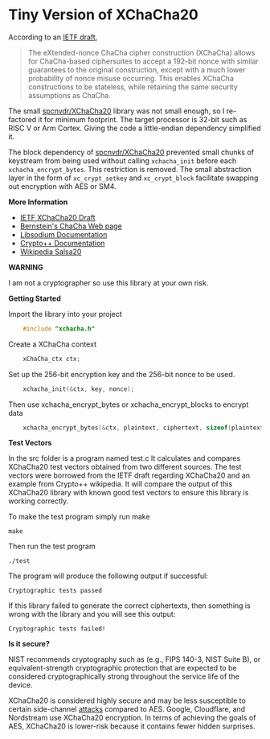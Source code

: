 # Tiny Version of XChaCha20

According to an [IETF draft](https://tools.ietf.org/html/draft-arciszewski-xchacha-02),

> The eXtended-nonce ChaCha cipher construction (XChaCha) allows for ChaCha-based ciphersuites to accept a 192-bit nonce with similar
> guarantees to the original construction, except with a much lower probability of nonce misuse occurring. This enables XChaCha
> constructions to be stateless, while retaining the same security assumptions as ChaCha.

The small [spcnvdr/XChaCha20](https://github.com/spcnvdr/xchacha20) library was not small enough, so I re-factored it for minimum footprint. The target processor is 32-bit such as RISC V or Arm Cortex. Giving the code a little-endian dependency simplified it.

The block dependency of [spcnvdr/XChaCha20](https://github.com/spcnvdr/xchacha20) prevented small chunks of keystream from being used without calling `xchacha_init` before each `xchacha_encrypt_bytes`.
This restriction is removed. The small abstraction layer in the form of `xc_crypt_setkey` and `xc_crypt_block` facilitate swapping out encryption with AES or SM4.

**More Information**

- [IETF XChaCha20 Draft](https://tools.ietf.org/html/draft-arciszewski-xchacha-03)
- [Bernstein's ChaCha Web page](http://cr.yp.to/chacha.html)
- [Libsodium Documentation](https://libsodium.gitbook.io/doc/advanced/stream_ciphers/xchacha20)
- [Crypto++ Documentation](https://www.cryptopp.com/wiki/XChaCha20)
- [Wikipedia Salsa20](https://en.wikipedia.org/wiki/Salsa20)

**WARNING**

I am not a cryptographer so use this library at your own risk.  

**Getting Started**

Import the library into your project

```C
    #include "xchacha.h"
```

Create a XChaCha context

```C
    xChaCha_ctx ctx;
```

Set up the 256-bit encryption key and the 256-bit nonce to be used.

```C
    xchacha_init(&ctx, key, nonce);
```

Then use xchacha_encrypt_bytes or xchacha_encrypt_blocks to encrypt data

```C
    xchacha_encrypt_bytes(&ctx, plaintext, ciphertext, sizeof(plaintext));
```

**Test Vectors**

In the src folder is a program named test.c It calculates and compares
XChaCha20 test vectors obtained from two different sources. The test vectors
were borrowed from the IETF draft regarding XChaCha20 and an example from
Crypto++ wikipedia. It will compare the output of this XChaCha20 library with
known good test vectors to ensure this library is working correctly.

To make the test program simply run make

    make

Then run the test program

    ./test

The program will produce the following output if successful:

    Cryptographic tests passed

If this library failed to generate the correct ciphertexts, then something
is wrong with the library and you will see this output:

    Cryptographic tests failed!

**Is it secure?**

NIST recommends cryptography such as (e.g., FIPS 140-3, NIST Suite B), or equivalent-strength cryptographic protection that are expected to be considered cryptographically strong throughout the service life of the device.

XChaCha20 is considered highly secure and may be less susceptible to certain side-channel [attacks](https://eprint.iacr.org/2014/899.pdf) compared to AES. Google, Cloudflare, and Nordstream use XChaCha20 encryption. In terms of achieving the goals of AES, XChaCha20 is lower-risk because it contains fewer hidden surprises.
